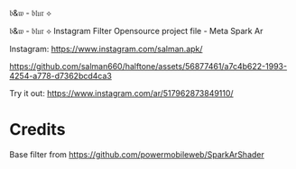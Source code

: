 𝔟&𝔴 - 𝔟𝔩𝔲𝔯 ⟡

𝔟&𝔴 - 𝔟𝔩𝔲𝔯 ⟡ Instagram Filter Opensource project file - Meta Spark Ar

Instagram: https://www.instagram.com/salman.apk/


https://github.com/salman660/halftone/assets/56877461/a7c4b622-1993-4254-a778-d7362bcd4ca3



Try it out: https://www.instagram.com/ar/517962873849110/

# Credits
Base filter from https://github.com/powermobileweb/SparkArShader



